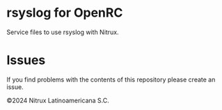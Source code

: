 # rsyslog for OpenRC

Service files to use rsyslog with Nitrux.

# Issues
If you find problems with the contents of this repository please create an issue.

©2024 Nitrux Latinoamericana S.C.
